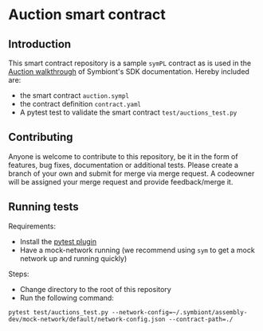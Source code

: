 # Auction smart contract

## Introduction

This smart contract repository is a sample `symPL` contract as is used in the [Auction walkthrough](https://iportal.symbiont.io/sdk_docs/docs/walkthroughs/auctions/auctions/index/index.html) 
of Symbiont's SDK documentation. Hereby included are:
- the smart contract `auction.sympl`
- the contract definition `contract.yaml`
- A pytest test to validate the smart contract `test/auctions_test.py`

## Contributing 

Anyone is welcome to contribute to this repository, be it in the form of features, bug fixes, documentation or additional
tests. 
Please create a branch of your own and submit for merge via merge request. A codeowner will be assigned your merge request
and provide feedback/merge it. 

## Running tests

Requirements:
- Install the [pytest plugin](https://iportal.symbiont.io/sdk_docs/docs/testing/index/index.html)
- Have a mock-network running (we recommend using `sym` to get a mock network up and running quickly)

Steps: 
- Change directory to the root of this repository
- Run the following command:
```shell
pytest test/auctions_test.py --network-config=~/.symbiont/assembly-dev/mock-network/default/network-config.json --contract-path=./
```


